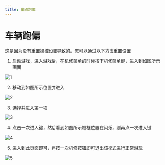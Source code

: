 ```yaml
---
title: 车辆跑偏
---
```


# 车辆跑偏

这是因为没有重置操控设置导致的。您可以通过以下方法重置设置  

1. 启动游戏，进入游戏后，在机修菜单的时候按下机修菜单键，进入到如图所示画面  

![1](https://pics-a1c.pages.dev/ng_web/game/issueFix/2/1.png)  

2. 移动到如图所示位置并进入  

![2](https://pics-a1c.pages.dev/ng_web/game/issueFix/2/2.png)  

3. 选择并进入第一项  

![3](https://pics-a1c.pages.dev/ng_web/game/issueFix/2/3.png)  

4. 点击一次进入键，然后看到如图所示框框位置在闪烁，则再点一次进入键  

![4](https://pics-a1c.pages.dev/ng_web/game/issueFix/2/4.png)  

5. 进入到此页面即可，再按一次机修按钮即可退出该模式进行正常游玩  

![5](https://pics-a1c.pages.dev/ng_web/game/issueFix/2/5.png)  

